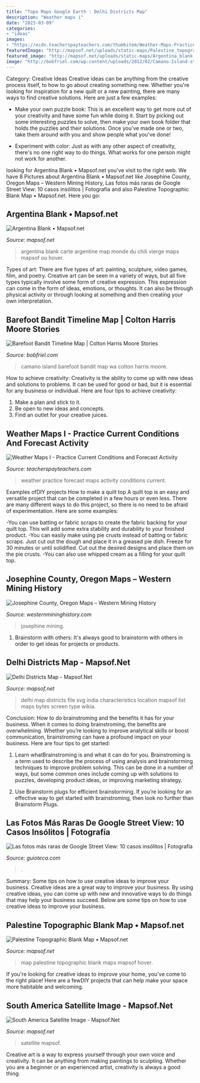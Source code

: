 ```yaml
---
title: "Topo Maps Google Earth : Delhi Districts Map"
description: "Weather maps i"
date: "2023-03-09"
categories:
- "ideas"
images:
- "https://ecdn.teacherspayteachers.com/thumbitem/Weather-Maps-Practice-Current-Conditions-and-Forecast-Activity-1899351-1618166069/original-1899351-4.jpg"
featuredImage: "http://mapsof.net/uploads/static-maps/Palestine_topographic_blank_map.jpg"
featured_image: "http://mapsof.net/uploads/static-maps/Argentina_blank.png"
image: "http://bobfriel.com/wp-content/uploads/2012/02/Camano-Island-static.jpg"
---
```



Category: Creative Ideas
Creative ideas can be anything from the creative process itself, to how to go about creating something new. Whether you're looking for inspiration for a new quilt or a new painting, there are many ways to find creative solutions. Here are just a few examples: 
- Make your own puzzle book: This is an excellent way to get more out of your creativity and have some fun while doing it. Start by picking out some interesting puzzles to solve, then make your own book folder that holds the puzzles and their solutions. Once you've made one or two, take them around with you and show people what you've done! 

- Experiment with color: Just as with any other aspect of creativity, there's no one right way to do things. What works for one person might not work for another.

	

		
looking for Argentina Blank • Mapsof.net you've visit to the right web. We have 8 Pictures about Argentina Blank • Mapsof.net like Josephine County, Oregon Maps – Western Mining History, Las fotos más raras de Google Street View: 10 casos insólitos | Fotografía and also Palestine Topographic Blank Map • Mapsof.net. Here you go:
		
    
## Argentina Blank • Mapsof.net

<img loading=lazy src="http://mapsof.net/uploads/static-maps/Argentina_blank.png" onerror="this.onerror=null;this.src='https://tse2.mm.bing.net/th?id=OIP.5M7iOn0wDrC_Fw4ohrbDrAHaOU&amp;pid=15.1';" alt="Argentina Blank • Mapsof.net">

_Source: mapsof.net_

>argentina blank carte argentine map monde du chili vierge maps mapsof ou hover. 

	

Types of art: There are five types of art: painting, sculpture, video games, film, and poetry.
Creative art can be seen in a variety of ways, but all five types typically involve some form of creative expression. This expression can come in the form of ideas, emotions, or thoughts. It can also be through physical activity or through looking at something and then creating your own interpretation.

    
## Barefoot Bandit Timeline Map | Colton Harris Moore Stories

<img loading=lazy src="http://bobfriel.com/wp-content/uploads/2012/02/Camano-Island-static.jpg" onerror="this.onerror=null;this.src='https://tse3.mm.bing.net/th?id=OIP.cQfQRWfkFcgfONJ0QAT0aAHaFK&amp;pid=15.1';" alt="Barefoot Bandit Timeline Map | Colton Harris Moore Stories">

_Source: bobfriel.com_

>camano island barefoot bandit map wa colton harris moore. 

	

How to achieve creativity:
Creativity is the ability to come up with new ideas and solutions to problems. It can be used for good or bad, but it is essential for any business or individual. Here are four tips to achieve creativity:
1. Make a plan and stick to it.
2. Be open to new ideas and concepts.
3. Find an outlet for your creative juices.

    
## Weather Maps I - Practice Current Conditions And Forecast Activity

<img loading=lazy src="https://ecdn.teacherspayteachers.com/thumbitem/Weather-Maps-Practice-Current-Conditions-and-Forecast-Activity-1899351-1618166069/original-1899351-4.jpg" onerror="this.onerror=null;this.src='https://tse3.mm.bing.net/th?id=OIP.zJ7AGLAkle1TATbBzDG8TQAAAA&amp;pid=15.1';" alt="Weather Maps I - Practice Current Conditions and Forecast Activity">

_Source: teacherspayteachers.com_

>weather practice forecast maps activity conditions current. 

	

Examples ofDIY projects
How to make a quilt top
A quilt top is an easy and versatile project that can be completed in a few hours or even less. There are many different ways to do this project, so there is no need to be afraid of experimentation. Here are some examples: 

-You can use batting or fabric scraps to create the fabric backing for your quilt top. This will add some extra stability and durability to your finished product. 
-You can easily make using pie crusts instead of batting or fabric scraps. Just cut out the dough and place it in a greased pie dish. Freeze for 30 minutes or until solidified. Cut out the desired designs and place them on the pie crusts. 
-You can also use whipped cream as a filling for your quilt top.

    
## Josephine County, Oregon Maps – Western Mining History

<img loading=lazy src="https://westernmininghistory.com/wp-content/uploads/2020/11/Josephine_County_V2_sample1.jpg" onerror="this.onerror=null;this.src='https://tse4.mm.bing.net/th?id=OIP.yqSXp2NZLXWr7LmqLNyXRAHaFK&amp;pid=15.1';" alt="Josephine County, Oregon Maps – Western Mining History">

_Source: westernmininghistory.com_

>josephine mining. 

	

1. Brainstorm with others: It's always good to brainstorm with others in order to get ideas for projects or products.

    
## Delhi Districts Map - Mapsof.Net

<img loading=lazy src="http://mapsof.net/uploads/static-maps/Delhi_districts_map.png" onerror="this.onerror=null;this.src='https://tse2.mm.bing.net/th?id=OIP.p9Wd0DHnD21hYOLj8YyfcgHaHA&amp;pid=15.1';" alt="Delhi Districts Map - Mapsof.Net">

_Source: mapsof.net_

>delhi map districts file svg india characteristics location mapsof list maps bytes screen type wikia. 

	

Conclusion: How to do brainstroming and the benefits it has for your business.
When it comes to doing brainstroming, the benefits are overwhelming. Whether you’re looking to improve analytical skills or boost communication, brainstroming can have a profound impact on your business. Here are four tips to get started:
1. Learn whatBrainstroming is and what it can do for you. Brainstroming is a term used to describe the process of using analysis and brainstorming techniques to improve problem solving. This can be done in a number of ways, but some common ones include coming up with solutions to puzzles, developing product ideas, or improving marketing strategy.

2. Use Brainstorm plugs for efficient brainstorming. If you’re looking for an effective way to get started with brainstroming, then look no further than Brainstorm Plugs.

    
## Las Fotos Más Raras De Google Street View: 10 Casos Insólitos | Fotografía

<img loading=lazy src="http://gcdn.emol.cl/fotografia/files/2013/07/fotos-raras-google-3.jpg" onerror="this.onerror=null;this.src='https://tse1.mm.bing.net/th?id=OIP.tiw5wdHCs-I580ynW6wPhAHaFE&amp;pid=15.1';" alt="Las fotos más raras de Google Street View: 10 casos insólitos | Fotografía">

_Source: guioteca.com_

>. 

	

Summary: Some tips on how to use creative ideas to improve your business.
Creative ideas are a great way to improve your business. By using creative ideas, you can come up with new and innovative ways to do things that may help your business succeed. Below are some tips on how to use creative ideas to improve your business.

    
## Palestine Topographic Blank Map • Mapsof.net

<img loading=lazy src="http://mapsof.net/uploads/static-maps/Palestine_topographic_blank_map.jpg" onerror="this.onerror=null;this.src='https://tse1.mm.bing.net/th?id=OIP.gGGIHcwOVf2RAzqvWBqEgAHaMb&amp;pid=15.1';" alt="Palestine Topographic Blank Map • Mapsof.net">

_Source: mapsof.net_

>map palestine topographic blank maps mapsof hover. 

	

If you're looking for creative ideas to improve your home, you've come to the right place! Here are a fewDIY projects that can help make your space more habitable and welcoming.

    
## South America Satellite Image - Mapsof.Net

<img loading=lazy src="https://www.mapsof.net/uploads/static-maps/south_america_satellite_image.jpg" onerror="this.onerror=null;this.src='https://tse2.mm.bing.net/th?id=OIP.0KRTElRJpvQ7ustuPjDaXgHaL8&amp;pid=15.1';" alt="South America Satellite Image - Mapsof.Net">

_Source: mapsof.net_

>satellite mapsof. 

	

Creative art is a way to express yourself through your own voice and creativity. It can be anything from making paintings to sculpting. Whether you are a beginner or an experienced artist, creativity is always a good thing.

